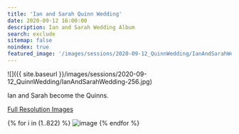 ```yaml
---
title: 'Ian and Sarah Quinn Wedding'
date: 2020-09-12 16:00:00
description: Ian and Sarah Wedding Album
search: exclude
sitemap: false
noindex: true
featured_image: '/images/sessions/2020-09-12_QuinnWedding/IanAndSarahWedding-256.jpg'
---
```


![]({{ site.baseurl }}/images/sessions/2020-09-12_QuinnWedding/IanAndSarahWedding-256.jpg)

Ian and Sarah become the Quinns.

<a href="https://www.amazon.com/photos/shared/q66sukaVRXSk4SYG6p3XUA.O0lT7_WOqBtchO4MMBvD8i" download>Full Resolution Images</a>

<div class="gallery" data-columns="3">
{% for i in (1..822) %}
    <img src="{{ site.baseurl }}/images/sessions/2020-09-12_QuinnWedding/IanAndSarahWedding-{{ i }}.jpg" alt="image" />
{% endfor %}
<!--{% for image in site.static_files %}
    {% if image.path contains 'images/sessions/2020-09-12_QuinnWedding' %}
        <img src="{{ site.baseurl }}{{ image.path }}" alt="image" />
    {% endif %}
{% endfor %}-->
</div>